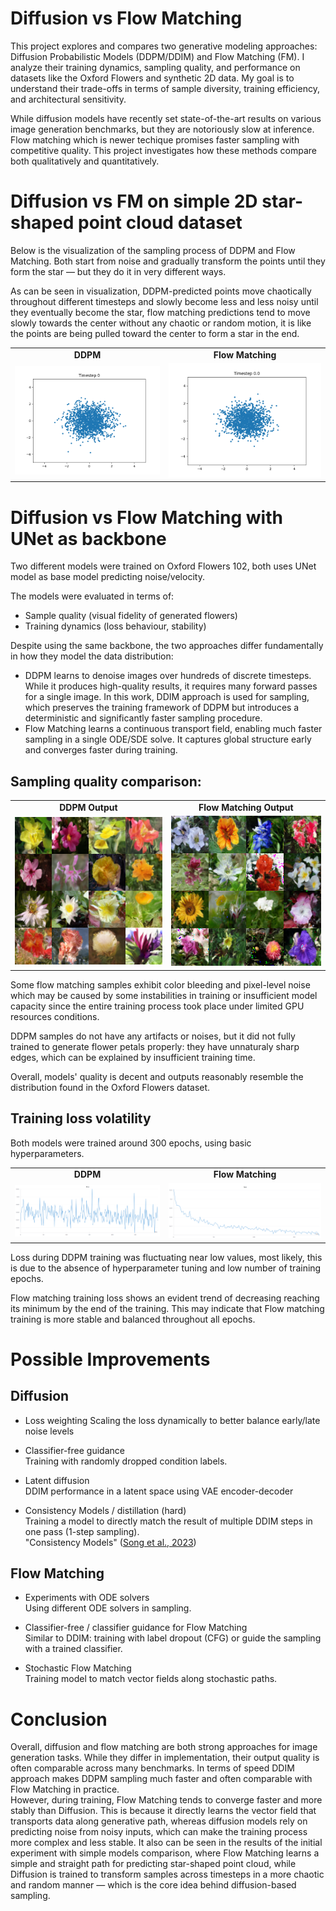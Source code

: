 # Diffusion vs Flow Matching

This project explores and compares two generative modeling approaches: Diffusion Probabilistic Models (DDPM/DDIM) and Flow Matching (FM). I analyze their training dynamics, sampling quality, and performance on datasets like the Oxford Flowers and synthetic 2D data. My goal is to understand their trade-offs in terms of sample diversity, training efficiency, and architectural sensitivity.

While diffusion models have recently set state-of-the-art results on various image generation benchmarks, but they are notoriously slow at inference. Flow matching which is newer techique promises faster sampling with competitive quality. This project investigates how these methods compare both qualitatively and quantitatively.

# Diffusion vs FM on simple 2D star-shaped point cloud dataset

Below is the visualization of the sampling process of DDPM and Flow Matching. Both start from noise and gradually transform the points until they form the star — but they do it in very different ways.

As can be seen in visualization, DDPM-predicted points move chaotically throughout different timesteps and slowly become less and less noisy until they eventually become the star, flow matching predictions tend to move slowly towards the center without any chaotic or random motion, it is like the points are being pulled toward the center to form a star in the end.
<table> 
  <tr>
    <td align="center"><strong>DDPM</strong></td>
    <td align="center"><strong>Flow Matching</strong></td>
  </tr>
  <tr>
    <td><img src="media/gifs/ddpm_evolution.gif" width="450"/></td>
    <td><img src="media/gifs/flow_matching_evolution.gif" width="450"/></td>
  </tr>
</table>


# Diffusion vs Flow Matching with UNet as backbone

Two different models were trained on Oxford Flowers 102, both uses UNet model as base model predicting noise/velocity. 

The models were evaluated in terms of:
* Sample quality (visual fidelity of generated flowers)
* Training dynamics (loss behaviour, stability)

Despite using the same backbone, the two approaches differ fundamentally in how they model the data distribution:    
* DDPM learns to denoise images over hundreds of discrete timesteps. While it produces high-quality results, it requires many forward passes for a single image. In this work, DDIM approach is used for sampling, which preserves the training framework of DDPM but introduces a deterministic and significantly faster sampling procedure.     
* Flow Matching learns a continuous transport field, enabling much faster sampling in a single ODE/SDE solve. It captures global structure early and converges faster during training.


## Sampling quality comparison:
<table>
  <tr>
    <td align="center"><strong>DDPM Output</strong></td>
    <td align="center"><strong>Flow Matching Output</strong></td>
  </tr>
  <tr>
    <td><img src="media/samples/ddpm_image_grid.png" width="300"/></td>
    <td><img src="media/samples/flow_matching_image_grid.png" width="300"/></td>
  </tr>
</table>

Some flow matching samples exhibit color bleeding and pixel-level noise which may be caused by some instabilities in training or insufficient model capacity since the entire training process took place under limited GPU resources conditions.

DDPM samples do not have any artifacts or noises, but it did not fully trained to generate flower petals properly: they have unnaturaly sharp edges, which can be explained by insufficient training time.

Overall, models' quality is decent and outputs reasonably resemble the distribution found in the Oxford Flowers dataset. 

## Training loss volatility
Both models were trained around 300 epochs, using basic hyperparameters.

<table>
  <tr>
    <td align="center"><strong>DDPM</strong></td>
    <td align="center"><strong>Flow Matching</strong></td>
  </tr>
  <tr>
    <td><img src="media/ddpm_loss.png" width="450"/></td>
    <td><img src="media/flow_matching_loss.png" width="450"/></td>
  </tr>
</table>

Loss during DDPM training was fluctuating near low values, most likely, this is due to the absence of hyperparameter tuning and low number of training epochs.

Flow matching training loss shows an evident trend of decreasing reaching its minimum by the end of the training. This may indicate that Flow matching training is more stable and balanced throughout all epochs.



# Possible Improvements
## Diffusion
* Loss weighting
  Scaling the loss dynamically to better balance early/late noise levels

* Classifier-free guidance                                    
  Training with randomly dropped condition labels.

* Latent diffusion                                       
  DDIM performance in a latent space using VAE encoder-decoder
        
* Consistency Models / distillation (hard)                                                            
  Training a model to directly match the result of multiple DDIM steps in one pass (1-step sampling).     
  "Consistency Models" ([Song et al., 2023](https://arxiv.org/abs/2303.01469))
  

## Flow Matching
* Experiments with ODE solvers                                       
  Using different ODE solvers in sampling.
   
* Classifier-free / classifier guidance for Flow Matching                                                    
  Similar to DDIM: training with label dropout (CFG) or guide the sampling with a trained classifier.                     

* Stochastic Flow Matching                                                    
  Training model to match vector fields along stochastic paths.


# Conclusion

Overall, diffusion and flow matching are both strong approaches for image generation tasks. While they differ in implementation, their  output quality is often comparable across many benchmarks. In terms of speed DDIM approach makes DDPM sampling much faster and often comparable with Flow Matching in practice.                   
However, during training, Flow Matching tends to converge faster and more stably than Diffusion. This is because it directly learns the vector field that transports data along generative path, whereas diffusion models rely on predicting noise from noisy inputs, which can make the training process more complex and less stable. It also can be seen in the results of the initial experiment with simple models comparison, where Flow Matching learns a simple and straight path for predicting star-shaped point cloud, while Diffusion is trained to transform samples across timesteps in a more chaotic and random manner —  which is the core idea behind diffusion-based sampling.
